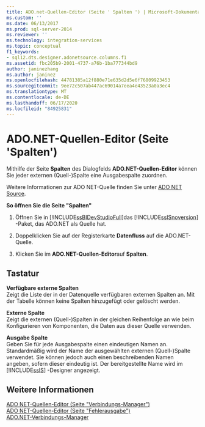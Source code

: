 ```yaml
---
title: ADO.net-Quellen-Editor (Seite ' Spalten ') | Microsoft-Dokumentation
ms.custom: ''
ms.date: 06/13/2017
ms.prod: sql-server-2014
ms.reviewer: ''
ms.technology: integration-services
ms.topic: conceptual
f1_keywords:
- sql12.dts.designer.adonetsource.columns.f1
ms.assetid: fbc205b9-2001-4737-a76b-1ba777344bd9
author: janinezhang
ms.author: janinez
ms.openlocfilehash: 44781385a12f880e71e635d2d5e6f76809923453
ms.sourcegitcommit: 9ee72c507ab447ac69014a7eea4e43523a0a3ec4
ms.translationtype: MT
ms.contentlocale: de-DE
ms.lasthandoff: 06/17/2020
ms.locfileid: "84925831"
---
```

# <a name="ado-net-source-editor-columns-page"></a>ADO.NET-Quellen-Editor (Seite 'Spalten')
  Mithilfe der Seite **Spalten** des Dialogfelds **ADO.NET-Quellen-Editor** können Sie jeder externen (Quell-)Spalte eine Ausgabespalte zuordnen.  
  
 Weitere Informationen zur ADO NET-Quelle finden Sie unter [ADO NET Source](data-flow/ado-net-source.md).  
  
 **So öffnen Sie die Seite "Spalten"**  
  
1.  Öffnen Sie in [!INCLUDE[ssBIDevStudioFull](../includes/ssbidevstudiofull-md.md)]das [!INCLUDE[ssISnoversion](../includes/ssisnoversion-md.md)] -Paket, das ADO.NET als Quelle hat.  
  
2.  Doppelklicken Sie auf der Registerkarte **Datenfluss** auf die ADO.NET-Quelle.  
  
3.  Klicken Sie im **ADO.NET-Quellen-Editor**auf **Spalten**.  
  
## <a name="options"></a>Tastatur  
 **Verfügbare externe Spalten**  
 Zeigt die Liste der in der Datenquelle verfügbaren externen Spalten an. Mit der Tabelle können keine Spalten hinzugefügt oder gelöscht werden.  
  
 **Externe Spalte**  
 Zeigt die externen (Quell-)Spalten in der gleichen Reihenfolge an wie beim Konfigurieren von Komponenten, die Daten aus dieser Quelle verwenden.  
  
 **Ausgabe Spalte**  
 Geben Sie für jede Ausgabespalte einen eindeutigen Namen an. Standardmäßig wird der Name der ausgewählten externen (Quell-)Spalte verwendet. Sie können jedoch auch einen beschreibenden Namen angeben, sofern dieser eindeutig ist. Der bereitgestellte Name wird im [!INCLUDE[ssIS](../includes/ssis-md.md)] -Designer angezeigt.  
  
## <a name="see-also"></a>Weitere Informationen  
 [ADO NET-Quellen-Editor &#40;Seite "Verbindungs-Manager"&#41;](../../2014/integration-services/ado-net-source-editor-connection-manager-page.md)   
 [ADO NET-Quellen-Editor &#40;Seite "Fehlerausgabe"&#41;](../../2014/integration-services/ado-net-source-editor-error-output-page.md)   
 [ADO.NET-Verbindungs-Manager](connection-manager/ado-net-connection-manager.md)  
  
  
